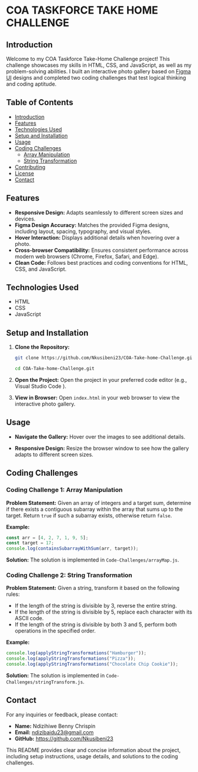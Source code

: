 # COA TASKFORCE TAKE HOME CHALLENGE

## Introduction
Welcome to my COA Taskforce Take-Home Challenge project! This challenge showcases my skills in HTML, CSS, and JavaScript, as well as my problem-solving abilities. I built an interactive photo gallery based on [Figma UI](https://www.figma.com/design/XF6xlvvHBv12WFveDjVoso/COA-Take-home-Challenge?node-id=1-482&t=jJhFPjhvTgp7K2NC-0) designs and completed two coding challenges that test logical thinking and coding aptitude.

## Table of Contents
- [Introduction](#Introduction)
- [Features](#features)
- [Technologies Used](#technologies-used)
- [Setup and Installation](#setup-and-installation)
- [Usage](#usage)
- [Coding Challenges](#coding-challenges)
  - [Array Manipulation](#coding-challenge-1-array-manipulation)
  - [String Transformation](#coding-challenge-2-string-transformation)
- [Contributing](#contributing)
- [License](#license)
- [Contact](#contact)

## Features
- **Responsive Design:** Adapts seamlessly to different screen sizes and devices.
- **Figma Design Accuracy:** Matches the provided Figma designs, including layout, spacing, typography, and visual styles.
- **Hover Interaction:** Displays additional details when hovering over a photo.
- **Cross-browser Compatibility:** Ensures consistent performance across modern web browsers (Chrome, Firefox, Safari, and Edge).
- **Clean Code:** Follows best practices and coding conventions for HTML, CSS, and JavaScript.

## Technologies Used
- HTML
- CSS
- JavaScript

## Setup and Installation
1. **Clone the Repository:**
   
   ```sh
   git clone https://github.com/Nkusibeni23/COA-Take-home-Challenge.git
   ```
   
   ```sh
   cd COA-Take-home-Challenge.git
   ```

2. **Open the Project:**
   Open the project in your preferred code editor (e.g., Visual Studio Code ).

3. **View in Browser:**
   Open `index.html` in your web browser to view the interactive photo gallery.

## Usage
- **Navigate the Gallery:** Hover over the images to see additional details.

- **Responsive Design:** Resize the browser window to see how the gallery adapts to different screen sizes.

## Coding Challenges

### Coding Challenge 1: Array Manipulation
**Problem Statement:**
Given an array of integers and a target sum, determine if there exists a contiguous subarray within the array that sums up to the target. Return `true` if such a subarray exists, otherwise return `false`.

**Example:**
```javascript
const arr = [4, 2, 7, 1, 9, 5];
const target = 17;
console.log(containsSubarrayWithSum(arr, target));
```

**Solution:**
The solution is implemented in `Code-Challenges/arrayMap.js`.

### Coding Challenge 2: String Transformation
**Problem Statement:**
Given a string, transform it based on the following rules:
- If the length of the string is divisible by 3, reverse the entire string.
- If the length of the string is divisible by 5, replace each character with its ASCII code.
- If the length of the string is divisible by both 3 and 5, perform both operations in the specified order.

**Example:**
```javascript
console.log(applyStringTransformations("Hamburger"));
console.log(applyStringTransformations("Pizza"));
console.log(applyStringTransformations("Chocolate Chip Cookie"));
```

**Solution:**
The solution is implemented in `Code-Challenges/stringTransform.js`.


## Contact
For any inquiries or feedback, please contact:
- **Name:** Ndizihiwe Benny Chrispin
- **Email:** ndizibaidu23@gmail.com
- **GitHub:** https://github.com/Nkusibeni23

This README provides clear and concise information about the project, including setup instructions, usage details, and solutions to the coding challenges.


